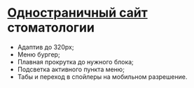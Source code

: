 <h1><a href="https://yaroftd.github.io/Dentistry/">Одностраничный сайт</a> стоматологии</h1>
<ul>
  <li>Адаптив до 320px;</li>
  <li>Меню бургер;</li>
  <li>Плавная прокрутка до нужного блока;</li>
  <li>Подсветкa активного пункта меню;</li>
  <li>Табы и переход в спойлеры на мобильном разрешение.</li>
</ul>
